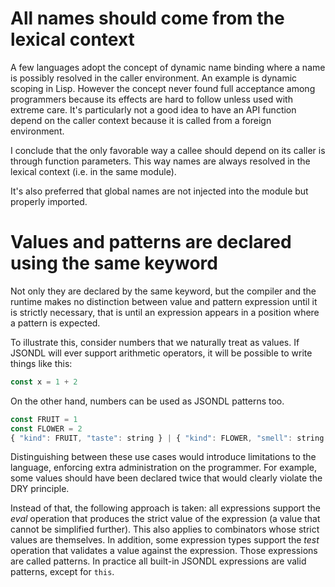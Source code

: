 
# All names should come from the lexical context

A few languages adopt the concept of dynamic name binding where a name is
possibly resolved in the caller environment.
An example is dynamic scoping in Lisp. However the concept never found full
acceptance among programmers because its effects are hard to follow unless used
with extreme care. It's particularly not a good idea to have an API function
depend on the caller context because it is called from a foreign environment.

I conclude that the only favorable way a callee should depend on its caller
is through function parameters. This way names are always resolved in the
lexical context (i.e. in the same module).

It's also preferred that global names are not injected into the module but
properly imported.

# Values and patterns are declared using the same keyword

Not only they are declared by the same keyword, but the compiler and the
runtime makes no distinction between value and pattern expression until it is
strictly necessary, that is until an expression appears in a position where
a pattern is expected.

To illustrate this, consider numbers that we naturally treat as values.
If JSONDL will ever support arithmetic operators, it will be possible to write
things like this:

~~~js
const x = 1 + 2
~~~

On the other hand, numbers can be used as JSONDL patterns too.

~~~js
const FRUIT = 1
const FLOWER = 2
{ "kind": FRUIT, "taste": string } | { "kind": FLOWER, "smell": string }
~~~

Distinguishing between these use cases would introduce limitations to the
language, enforcing extra administration on the programmer.
For example, some values should have been declared twice that would clearly
violate the DRY principle.

Instead of that, the following approach is taken: all expressions support the
*eval* operation that produces the strict value of the expression
(a value that cannot be simplified further). This also applies to combinators
whose strict values are themselves. In addition, some expression types support
the *test* operation that validates a value against the expression.
Those expressions are called patterns.
In practice all built-in JSONDL expressions are valid patterns, except for
`this`.




